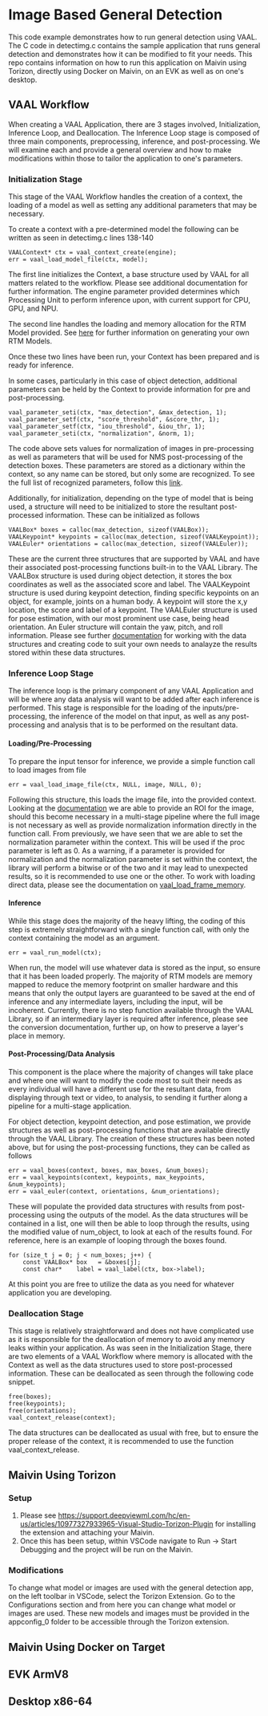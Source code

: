 # Image Based General Detection
This code example demonstrates how to run general detection using VAAL. The C code in detectimg.c contains the sample application that runs general detection and demonstrates how it can be modified to fit your needs. This repo contains information on how to run this application on Maivin using Torizon, directly using Docker on Maivin, on an EVK as well as on one's desktop.

## VAAL Workflow
When creating a VAAL Application, there are 3 stages involved, Initialization, Inference Loop, and Deallocation. The Inference Loop stage is composed of three main components, preprocessing, inference, and post-processing. We will examine each and provide a general overview and how to make modifications within those to tailor the application to one's parameters.

### Initialization Stage
This stage of the VAAL Workflow handles the creation of a context, the loading of a model as well as setting any additional parameters that may be necessary.

To create a context with a pre-determined model the following can be written as seen in detectimg.c lines 138-140
```
VAALContext* ctx = vaal_context_create(engine);
err = vaal_load_model_file(ctx, model);
```

The first line initializes the Context, a base structure used by VAAL for all matters related to the workflow. Please see additional documentation for further information. The engine parameter provided determines which Processing Unit to perform inference upon, with current support for CPU, GPU, and NPU.

The second line handles the loading and memory allocation for the RTM Model provided. See [here]() for further information on generating your own RTM Models.

Once these two lines have been run, your Context has been prepared and is ready for inference.

In some cases, particularly in this case of object detection, additional parameters can be held by the Context to provide information for pre and post-processing.

```
vaal_parameter_seti(ctx, "max_detection", &max_detection, 1);
vaal_parameter_setf(ctx, "score_threshold", &score_thr, 1);
vaal_parameter_setf(ctx, "iou_threshold", &iou_thr, 1);
vaal_parameter_seti(ctx, "normalization", &norm, 1);
```

The code above sets values for normalization of images in pre-processing as well as parameters that will be used for NMS post-processing of the detection boxes. These parameters are stored as a dictionary within the context, so any name can be stored, but only some are recognized. To see the full list of recognized parameters, follow this [link]().

Additionally, for initialization, depending on the type of model that is being used, a structure will need to be initialized to store the resultant post-processed information. These can be initialized as follows

```
VAALBox* boxes = calloc(max_detection, sizeof(VAALBox));
VAALKeypoint* keypoints = calloc(max_detection, sizeof(VAALKeypoint));
VAALEuler* orientations = calloc(max_detection, sizeof(VAALEuler));
```

These are the current three structures that are supported by VAAL and have their associated post-processing functions built-in to the VAAL Library. The VAALBox structure is used during object detection, it stores the box coordinates as well as the associated score and label. The VAALKeypoint structure is used during keypoint detection, finding specific keypoints on an object, for example, joints on a human body. A keypoint will store the x,y location, the score and label of a keypoint. The VAALEuler structure is used for pose estimation, with our most prominent use case, being head orientation. An Euler structure will contain the yaw, pitch, and roll information. Please see further [documentation]() for working with the data structures and creating code to suit your own needs to analayze the results stored within these data structures.

### Inference Loop Stage
The inference loop is the primary component of any VAAL Application and will be where any data analysis will want to be added after each inference is performed. This stage is responsible for the loading of the inputs/pre-processing, the inference of the model on that input, as well as any post-processing and analysis that is to be performed on the resultant data.

#### Loading/Pre-Processing
To prepare the input tensor for inference, we provide a simple function call to load images from file
```
err = vaal_load_image_file(ctx, NULL, image, NULL, 0);
```
Following this structure, this loads the image file, into the provided context. Looking at the [documentation]() we are able to provide an ROI for the image, should this become necessary in a multi-stage pipeline where the full image is not necessary as well as provide normalization information directly in the function call. From previously, we have seen that we are able to set the normalization parameter within the context. This will be used if the proc parameter is left as 0. As a warning, if a parameter is provided for normalization and the normalization parameter is set within the context, the library will perform a bitwise or of the two and it may lead to unexpected results, so it is recommended to use one or the other. To work with loading direct data, please see the documentation on [vaal_load_frame_memory]().

#### Inference
While this stage does the majority of the heavy lifting, the coding of this step is extremely straightforward with a single function call, with only the context containing the model as an argument.
```
err = vaal_run_model(ctx);
```
When run, the model will use whatever data is stored as the input, so ensure that it has been loaded properly. The majority of RTM models are memory mapped to reduce the memory footprint on smaller hardware and this means that only the output layers are guaranteed to be saved at the end of inference and any intermediate layers, including the input, will be incoherent. Currently, there is no step function available through the VAAL Library, so if an intermediary layer is required after inference, please see the conversion documentation, further up, on how to preserve a layer's place in memory.

#### Post-Processing/Data Analysis
This component is the place where the majority of changes will take place and where one will want to modify the code most to suit their needs as every individual will have a different use for the resultant data, from displaying through text or video, to analysis, to sending it further along a pipeline for a multi-stage application.

For object detection, keypoint detection, and pose estimation, we provide structures as well as post-processing functions that are available directly through the VAAL Library. The creation of these structures has been noted above, but for using the post-processing functions, they can be called as follows
```
err = vaal_boxes(context, boxes, max_boxes, &num_boxes);
err = vaal_keypoints(context, keypoints, max_keypoints, &num_keypoints);
err = vaal_euler(context, orientations, &num_orientations);
```
These will populate the provided data structures with results from post-processing using the outputs of the model. As the data structures will be contained in a list, one will then be able to loop through the results, using the modified value of num_object, to look at each of the results found. For reference, here is an example of looping through the boxes found.
```
for (size_t j = 0; j < num_boxes; j++) {
    const VAALBox* box   = &boxes[j];
    const char*    label = vaal_label(ctx, box->label);
```
At this point you are free to utilize the data as you need for whatever application you are developing.

### Deallocation Stage
This stage is relatively straightforward and does not have complicated use as it is responsible for the deallocation of memory to avoid any memory leaks within your application. As was seen in the Initialization Stage, there are two elements of a VAAL Workflow where memory is allocated with the Context as well as the data structures used to store post-processed information. These can be deallocated as seen through the following code snippet.
```
free(boxes);
free(keypoints);
free(orientations);
vaal_context_release(context);
```
The data structures can be deallocated as usual with free, but to ensure the proper release of the context, it is recommended to use the function vaal_context_release.

## Maivin Using Torizon

### Setup
1. Please see https://support.deepviewml.com/hc/en-us/articles/10977327933965-Visual-Studio-Torizon-Plugin for installing the extension and attaching your Maivin.
2. Once this has been setup, within VSCode navigate to Run -> Start Debugging and the project will be run on the Maivin.

### Modifications
To change what model or images are used with the general detection app, on the left toolbar in VSCode, select the Torizon Extension. Go to the Configurations section and from here you can change what model or images are used. These new models and images must be provided in the appconfig_0 folder to be accessible through the Torizon extension.

## Maivin Using Docker on Target

## EVK ArmV8

## Desktop x86-64